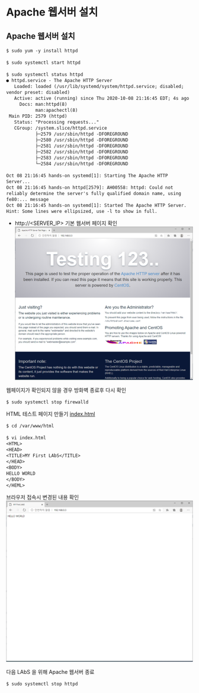 # Apache 웹서버 설치

## Apache 웹서버 설치 
```
$ sudo yum -y install httpd

$ sudo systemctl start httpd

$ sudo systemctl status httpd
● httpd.service - The Apache HTTP Server
   Loaded: loaded (/usr/lib/systemd/system/httpd.service; disabled; vendor preset: disabled)
   Active: active (running) since Thu 2020-10-08 21:16:45 EDT; 4s ago
     Docs: man:httpd(8)
           man:apachectl(8)
 Main PID: 2579 (httpd)
   Status: "Processing requests..."
   CGroup: /system.slice/httpd.service
           ├─2579 /usr/sbin/httpd -DFOREGROUND
           ├─2580 /usr/sbin/httpd -DFOREGROUND
           ├─2581 /usr/sbin/httpd -DFOREGROUND
           ├─2582 /usr/sbin/httpd -DFOREGROUND
           ├─2583 /usr/sbin/httpd -DFOREGROUND
           └─2584 /usr/sbin/httpd -DFOREGROUND

Oct 08 21:16:45 hands-on systemd[1]: Starting The Apache HTTP Server...
Oct 08 21:16:45 hands-on httpd[2579]: AH00558: httpd: Could not reliably determine the server's fully qualified domain name, using fe80:... message
Oct 08 21:16:45 hands-on systemd[1]: Started The Apache HTTP Server.
Hint: Some lines were ellipsized, use -l to show in full.
```

* http://<SERVER_IP> 기본 웹서버 페이지 확인
![test](./img/test.PNG)

웹페이지가 확인되지 않을 경우 방화벽 종료후 다시 확인
```
$ sudo systemctl stop firewalld
```

HTML 테스트 페이지 만들기 [index.html](./index.html)
```
$ cd /var/www/html

$ vi index.html
<HTML>
<HEAD>
<TITLE>MY First LAbS</TITLE>
</HEAD>
<BODY>
HELLO WORLD
</BODY>
</HEML> 
```

브라우저 접속시 변경된 내용 확인
![test](./img/test-1.PNG)

다음 LAbS 을 위해 Apache 웹서버 종료
```
$ sudo systemctl stop httpd
```